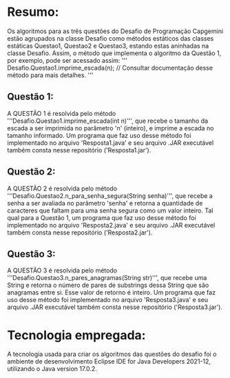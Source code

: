 # Resumo:
Os algoritmos para as três questões do Desafio de Programação Capgemini estão agrupados na classe Desafio como métodos estáticos das classes estáticas Questao1, Questao2 e Questao3, estando estas aninhadas na classe Desafio. Assim, o método que implementa o algoritmo da Questão 1, por exemplo, pode ser acessado assim:
'''
Desafio.Questao1.imprime_escada(n); // Consultar documentação desse método para mais detalhes.
'''

## Questão 1: 
A QUESTÃO 1 é resolvida pelo método '''Desafio.Questao1.imprime_escada(int n)''', que recebe o tamanho da escada a ser imprimida no parâmetro 'n' (inteiro), e imprime a escada no tamanho informado. Um programa que faz uso desse método foi implementado no arquivo 'Resposta1.java' e seu arquivo .JAR executável também consta nesse repositório ('Resposta1.jar').

## Questão 2:
A QUESTÃO 2 é resolvida pelo método '''Desafio.Questao2.n_para_senha_segura(String senha)''', que recebe a senha a ser avaliada no parâmetro 'senha' e retorna a quantidade de caracteres que faltam para uma senha segura como um valor inteiro. Tal qual para a Questão 1, um programa que faz uso desse método foi implementado no arquivo 'Resposta2.java' e seu arquivo .JAR executável também consta nesse repositório ('Resposta2.jar').

## Questão 3:
A QUESTÃO 3 é resolvida pelo método '''Desafio.Questao3.n_pares_anagramas(String str)''', que recebe uma String e retorna o número de pares de substrings dessa String que são anagramas entre si. Esse valor de retorno é inteiro. Um programa que faz uso desse método foi implementado no arquivo 'Resposta3.java' e seu arquivo .JAR executável também consta nesse repositório ('Resposta3.jar').

# Tecnologia empregada:
A tecnologia usada para criar os algoritmos das questões do desafio foi o ambiente de desenvolvimento Eclipse IDE for Java Developers 2021-12, utilizando o Java version 17.0.2.
